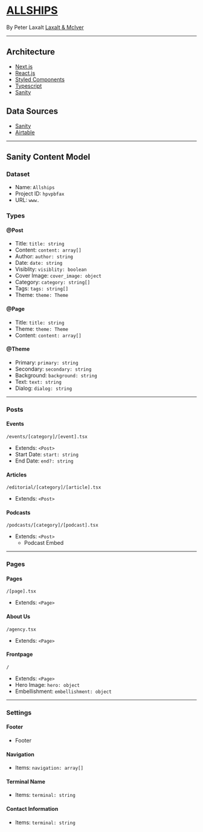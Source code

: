 # [ALLSHIPS](www.allships.co)

By Peter Laxalt
[Laxalt & McIver](www.laxaltandmciver.co)

---

## Architecture

- [Next.js](https://nextjs.org/)
- [React.js](https://reactjs.org/)
- [Styled Components](https://styled-components.com/)
- [Typescript](https://www.typescriptlang.org/)
- [Sanity](https://www.sanity.io/)

## Data Sources

- [Sanity](https://manage.sanity.io/projects/hpvpbfax/settings/api)
- [Airtable](https://airtable.com/tblYVYIn8Qvez885Q/viwWlwGYVN7C5kRGB)

---

## Sanity Content Model

### Dataset

- Name: `Allships`
- Project ID: `hpvpbfax`
- URL: `www.`

### Types

#### @Post

- Title: `title: string`
- Content: `content: array[]`
- Author: `author: string`
- Date: `date: string`
- Visiblity: `visiblity: boolean`
- Cover Image: `cover_image: object`
- Category: `category: string[]`
- Tags: `tags: string[]`
- Theme: `theme: Theme`

#### @Page

- Title: `title: string`
- Theme: `theme: Theme`
- Content: `content: array[]`

#### @Theme

- Primary: `primary: string`
- Secondary: `secondary: string`
- Background: `background: string`
- Text: `text: string`
- Dialog: `dialog: string`

---

### Posts

#### Events

`/events/[category]/[event].tsx`

- Extends: `<Post>`
- Start Date: `start: string`
- End Date: `end?: string`

#### Articles

`/editorial/[category]/[article].tsx`

- Extends: `<Post>`

#### Podcasts

`/podcasts/[category]/[podcast].tsx`

- Extends: `<Post>`
  - Podcast Embed

---

### Pages

#### Pages

`/[page].tsx`

- Extends: `<Page>`

#### About Us

`/agency.tsx`

- Extends: `<Page>`

#### Frontpage

`/`

- Extends: `<Page>`
- Hero Image: `hero: object`
- Embellishment: `embellishment: object`

---

### Settings

#### Footer

- Footer

#### Navigation

- Items: `navigation: array[]`

#### Terminal Name

- Items: `terminal: string`

#### Contact Information

- Items: `terminal: string`
